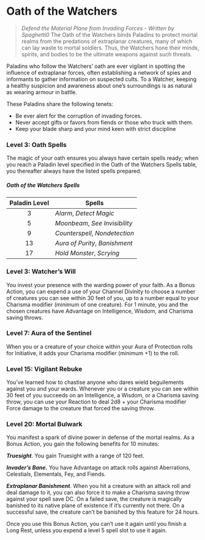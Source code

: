 # Oath of the Watchers

> *Defend the Material Plane from Invading Forces - Written by Spaghetti0*
The Oath of the Watchers binds Paladins to protect mortal realms from the predations of extraplanar creatures, many of which can lay waste to mortal soldiers. Thus, the Watchers hone their minds, spirits, and bodies to be the ultimate weapons against such threats.

Paladins who follow the Watchers’ oath are ever vigilant in spotting the influence of extraplanar forces, often establishing a network of spies and informants to gather information on suspected cults. To a Watcher, keeping a healthy suspicion and awareness about one’s surroundings is as natural as wearing armour in battle.

These Paladins share the following tenets:
- Be ever alert for the corruption of invading forces. 
- Never accept gifts or favors from fiends or those who truck with them. 
- Keep your blade sharp and your mind keen with strict discipline

### Level 3: Oath Spells

The magic of your oath ensures you always have certain spells ready; when you reach a Paladin level specified in the Oath of the Watchers Spells table, you thereafter always have the listed spells prepared.

##### Oath of the Watchers Spells

| Paladin Level | Spells |
| :-: | --- |
| 3 | *Alarm*, *Detect Magic* |
| 5 | *Moonbeam*, *See Invisibility* |
| 9 | *Counterspell*, *Nondetection* |
| 13 | *Aura of Purity*, *Banishment* |
| 17 | *Hold Monster*, *Scrying* |

### Level 3: Watcher’s Will

You invest your presence with the warding power of your faith. As a Bonus Action, you can expend a use of your Channel Divinity to choose a number of creatures you can see within 30 feet of you, up to a number equal to your Charisma modifier (minimum of one creature). For 1 minute, you and the chosen creatures have Advantage on Intelligence, Wisdom, and Charisma saving throws.

### Level 7: Aura of the Sentinel

When you or a creature of your choice within your Aura of Protection rolls for Initiative, it adds your Charisma modifier (minimum +1) to the roll. 

### Level 15: Vigilant Rebuke

You’ve learned how to chastise anyone who dares wield beguilements against you and your wards. Whenever you or a creature you can see within 30 feet of you succeeds on an Intelligence, a Wisdom, or a Charisma saving throw, you can use your Reaction to deal 2d8 + your Charisma modifier Force damage to the creature that forced the saving throw.

### Level 20: Mortal Bulwark

You manifest a spark of divine power in defense of the mortal realms. As a Bonus Action, you gain the following benefits for 10 minutes:

***Truesight***. You gain Truesight with a range of 120 feet.

***Invader’s Bane.*** You have Advantage on attack rolls against Aberrations, Celestials, Elementals, Fey, and Fiends.

***Extraplanar Banishment***. When you hit a creature with an attack roll and deal damage to it, you can also force it to make a Charisma saving throw against your spell save DC. On a failed save, the creature is magically banished to its native plane of existence if it’s currently not there. On a successful save, the creature can’t be banished by this feature for 24 hours.

Once you use this Bonus Action, you can’t use it again until you finish a Long Rest, unless you expend a level 5 spell slot to use it again.
